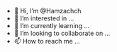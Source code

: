 - 👋 Hi, I’m @Hamzachch
- 👀 I’m interested in ...
- 🌱 I’m currently learning ...
- 💞️ I’m looking to collaborate on ...
- 📫 How to reach me ...

<!---
Hamzachch/Hamzachch is a ✨ special ✨ repository because its `README.md` (this file) appears on your GitHub profile.
You can click the Preview link to take a look at your changes.
--->

